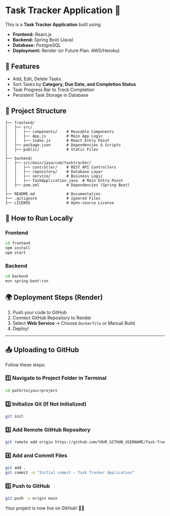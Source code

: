 # Task Tracker Application 🚀

This is a **Task Tracker Application** built using:
- **Frontend:** React.js
- **Backend:** Spring Boot (Java)
- **Database:** PostgreSQL
- **Deployment:** Render (or Future Plan: AWS/Heroku)

## 📌 Features
- Add, Edit, Delete Tasks
- Sort Tasks by **Category, Due Date, and Completion Status**
- Task Progress Bar to Track Completion
- Persistent Task Storage in Database

## 📂 Project Structure
```
├── frontend/
│   ├── src/
│   │   ├── components/    # Reusable Components
│   │   ├── App.js         # Main App Logic
│   │   ├── index.js       # React Entry Point
│   ├── package.json       # Dependencies & Scripts
│   ├── public/            # Static Files
│
├── backend/
│   ├── src/main/java/com/tasktracker/
│   │   ├── controller/    # REST API Controllers
│   │   ├── repository/    # Database Layer
│   │   ├── service/       # Business Logic
│   │   ├── TaskApplication.java  # Main Entry Point
│   ├── pom.xml            # Dependencies (Spring Boot)
│
├── README.md              # Documentation
├── .gitignore             # Ignored Files
├── LICENSE                # Open-source License
```

## 🚀 How to Run Locally
### **Frontend**
```sh
cd frontend
npm install
npm start
```
### **Backend**
```sh
cd backend
mvn spring-boot:run
```

## 🌍 Deployment Steps (Render)
1. Push your code to GitHub
2. Connect GitHub Repository to Render
3. Select **Web Service** → Choose `Dockerfile` or Manual Build
4. Deploy!

---

## 📤 Uploading to GitHub
Follow these steps:

### 1️⃣ **Navigate to Project Folder in Terminal**
```sh
cd path/to/your/project
```

### 2️⃣ **Initialize Git (If Not Initialized)**
```sh
git init
```

### 3️⃣ **Add Remote GitHub Repository**
```sh
git remote add origin https://github.com/YOUR_GITHUB_USERNAME/Task-Tracker-Application.git
```

### 4️⃣ **Add and Commit Files**
```sh
git add .
git commit -m "Initial commit - Task Tracker Application"
```

### 5️⃣ **Push to GitHub**
```sh
git push -u origin main
```

Your project is now live on GitHub! 🎉🚀
